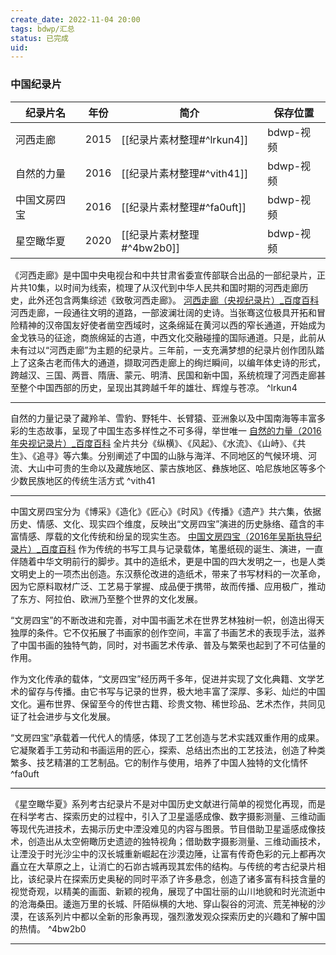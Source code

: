 ```yaml
---
create_date: 2022-11-04 20:00
tags: bdwp/汇总
status: 已完成 
uid: 
---
```


 ### 中国纪录片

| 纪录片名     | 年份 | 简介                       | 保存位置  |
| ------------ | ---- | -------------------------- | --------- |
| 河西走廊     | 2015 | [[纪录片素材整理#^lrkun4]] | bdwp-视频 |
| 自然的力量   | 2016 | [[纪录片素材整理#^vith41]] | bdwp-视频 |
| 中国文房四宝 | 2016 | [[纪录片素材整理#^fa0uft]] | bdwp-视频 |
|     星空瞰华夏         |  2020    |  [[纪录片素材整理#^4bw2b0]]  |      bdwp-视频     |



《河西走廊》是中国中央电视台和中共甘肃省委宣传部联合出品的一部纪录片，正片共10集，以时间为线索，梳理了从汉代到中华人民共和国时期的河西走廊历史，此外还包含两集综述《致敬河西走廊》。
[河西走廊（央视纪录片）_百度百科](https://baike.baidu.com/item/%E6%B2%B3%E8%A5%BF%E8%B5%B0%E5%BB%8A/16829772?fr=aladdin)
河西走廊，一段通往文明的道路，一部波澜壮阔的史诗。当张骞这位极具开拓和冒险精神的汉帝国友好使者凿空西域时，这条绵延在黄河以西的窄长通道，开始成为金戈铁马的征途，商旅绵延的古道，中西文化交融碰撞的国际通道。只是，此前从未有过以“河西走廊”为主题的纪录片。三年前，一支充满梦想的纪录片创作团队踏上了这条古老而伟大的通道，撷取河西走廊上的绚烂瞬间，以编年体史诗的形式，跨越汉、三国、两晋、隋唐、蒙元、明清、民国和新中国，系统梳理了河西走廊甚至整个中国西部的历史，呈现出其跨越千年的雄壮、辉煌与苍凉。 ^lrkun4

---
自然的力量记录了藏羚羊、雪豹、野牦牛、长臂猿、亚洲象以及中国南海等丰富多彩的生态故事，呈现了中国生态多样性之不可多得，举世唯一
[自然的力量（2016年央视记录片）_百度百科](https://baike.baidu.com/item/%E8%87%AA%E7%84%B6%E7%9A%84%E5%8A%9B%E9%87%8F/20354630?fromModule=lemma_sense-layer#viewPageContent)
全片共分《纵横》、《风起》、《水流》、《山峙》、《共生》、《追寻》等六集。分别阐述了中国的山脉与海洋、不同地区的气候环境、河流、大山中可贵的生命以及藏族地区、蒙古族地区、彝族地区、哈尼族地区等多个少数民族地区的传统生活方式 ^vith41

---
中国文房四宝分为《博采》《造化》《匠心》《时风》《传播》《遗产》共六集，依据历史、情感、文化、现实四个维度，反映出“文房四宝”演进的历史脉络、蕴含的丰富情感、厚载的文化传统和纷呈的现实生态。
[中国文房四宝（2016年吴斯执导纪录片）_百度百科](https://baike.baidu.com/item/%E4%B8%AD%E5%9B%BD%E6%96%87%E6%88%BF%E5%9B%9B%E5%AE%9D/16767970?fr=aladdin)
作为传统的书写工具与记录载体，笔墨纸砚的诞生、演进，一直伴随着中华文明前行的脚步。其中的造纸术，更是中国的四大发明之一，也是人类文明史上的一项杰出创造。东汉蔡伦改进的造纸术，带来了书写材料的一次革命，因为它原料取材广泛、工艺易于掌握、成品便于携带，故而传播、应用极广，推动了东方、阿拉伯、欧洲乃至整个世界的文化发展。

“文房四宝”的不断改进和完善，对中国书画艺术在世界艺林独树一帜，创造出得天独厚的条件。它不仅拓展了书画家的创作空间，丰富了书画艺术的表现手法，滋养了中国书画的独特气韵，同时，对书画艺术传承、普及与繁荣也起到了不可估量的作用。

作为文化传承的载体，“文房四宝”经历两千多年，促进并实现了文化典籍、文学艺术的留存与传播。由它书写与记录的世界，极大地丰富了深厚、多彩、灿烂的中国文化。遍布世界、保留至今的传世古籍、珍贵文物、稀世珍品、艺术杰作，共同见证了社会进步与文化发展。

“文房四宝”承载着一代代人的情感，体现了工艺创造与艺术实践双重作用的成果。它凝聚着手工劳动和书画运用的匠心，探索、总结出杰出的工艺技法，创造了种类繁多、技艺精湛的工艺制品。它的制作与使用，培养了中国人独特的文化情怀 ^fa0uft

---

《星空瞰华夏》系列考古纪录片不是对中国历史文献进行简单的视觉化再现，而是在科学考古、探索历史的过程中，引入了卫星遥感成像、数字摄影测量、三维动画等现代先进技术，去揭示历史中湮没难见的内容与图景。节目借助卫星遥感成像技术，创造出从太空俯瞰历史遗迹的独特视角；借助数字摄影测量、三维动画技术，让湮没于时光沙尘中的汉长城重新崛起在沙漠边陲，让富有传奇色彩的元上都再次矗立在大草原之上，让消亡的石峁古城再现其宏伟的结构。与传统的考古纪录片相比，该纪录片在探索历史奥秘的同时平添了许多悬念，创造了诸多富有科技含量的视觉奇观，以精美的画面、新颖的视角，展现了中国壮丽的山川地貌和时光流逝中的沧海桑田。逶迤万里的长城、阡陌纵横的大地、穿山裂谷的河流、荒芜神秘的沙漠，在该系列片中都以全新的形象再现，强烈激发观众探索历史的兴趣和了解中国的热情。 ^4bw2b0

---
